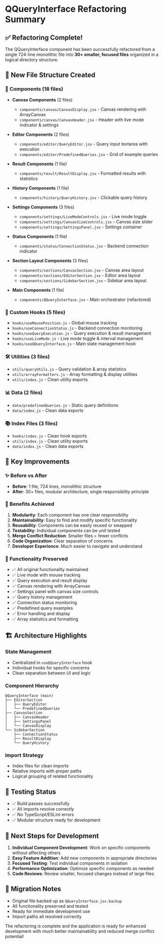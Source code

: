 # QQueryInterface Refactoring Summary

## ✅ Refactoring Complete!

The QQueryInterface component has been successfully refactored from a single 724-line monolithic file into **30+ smaller, focused files** organized in a logical directory structure.

## 📁 New File Structure Created

### 🎯 Components (18 files)
- **Canvas Components** (2 files)
  - `components/canvas/CanvasDisplay.jsx` - Canvas rendering with ArrayCanvas
  - `components/canvas/CanvasHeader.jsx` - Header with live mode indicator & settings

- **Editor Components** (2 files)  
  - `components/editor/QueryEditor.jsx` - Query input textarea with execution
  - `components/editor/PredefinedQueries.jsx` - Grid of example queries

- **Result Components** (1 file)
  - `components/result/ResultDisplay.jsx` - Formatted results with statistics

- **History Components** (1 file)
  - `components/history/QueryHistory.jsx` - Clickable query history

- **Settings Components** (3 files)
  - `components/settings/LiveModeControls.jsx` - Live mode toggle
  - `components/settings/CanvasSizeControls.jsx` - Canvas size slider  
  - `components/settings/SettingsPanel.jsx` - Settings container

- **Status Components** (1 file)
  - `components/status/ConnectionStatus.jsx` - Backend connection indicator

- **Section Layout Components** (3 files)
  - `components/sections/CanvasSection.jsx` - Canvas area layout
  - `components/sections/EditorSection.jsx` - Editor area layout
  - `components/sections/SidebarSection.jsx` - Sidebar area layout

- **Main Components** (1 file)
  - `components/QQueryInterface.jsx` - Main orchestrator (refactored)

### 🎣 Custom Hooks (5 files)
- `hooks/useMousePosition.js` - Global mouse tracking
- `hooks/useConnectionStatus.js` - Backend connection monitoring  
- `hooks/useQueryExecution.js` - Query execution & result management
- `hooks/useLiveMode.js` - Live mode toggle & interval management
- `hooks/useQQueryInterface.js` - Main state management hook

### 🛠️ Utilities (3 files)
- `utils/queryUtils.js` - Query validation & array statistics
- `utils/arrayFormatters.js` - Array formatting & display utilities
- `utils/index.js` - Clean utility exports

### 📊 Data (2 files)
- `data/predefinedQueries.js` - Static query definitions
- `data/index.js` - Clean data exports

### 📚 Index Files (3 files)
- `hooks/index.js` - Clean hook exports
- `utils/index.js` - Clean utility exports  
- `data/index.js` - Clean data exports

## 🔧 Key Improvements

### ✨ Before vs After
- **Before**: 1 file, 724 lines, monolithic structure
- **After**: 30+ files, modular architecture, single responsibility principle

### 🎯 Benefits Achieved
1. **Modularity**: Each component has one clear responsibility
2. **Maintainability**: Easy to find and modify specific functionality
3. **Reusability**: Components can be easily reused or swapped
4. **Testability**: Individual components can be unit tested
5. **Merge Conflict Reduction**: Smaller files = fewer conflicts
6. **Code Organization**: Clear separation of concerns
7. **Developer Experience**: Much easier to navigate and understand

### 🚀 Functionality Preserved
- ✅ All original functionality maintained
- ✅ Live mode with mouse tracking
- ✅ Query execution and result display
- ✅ Canvas rendering with ArrayCanvas
- ✅ Settings panel with canvas size controls
- ✅ Query history management
- ✅ Connection status monitoring
- ✅ Predefined query examples
- ✅ Error handling and display
- ✅ Array statistics and formatting

## 🏗️ Architecture Highlights

### State Management
- Centralized in `useQQueryInterface` hook
- Individual hooks for specific concerns
- Clean separation between UI and logic

### Component Hierarchy
```
QQueryInterface (main)
├── EditorSection
│   ├── QueryEditor
│   └── PredefinedQueries
├── CanvasSection  
│   ├── CanvasHeader
│   ├── SettingsPanel
│   └── CanvasDisplay
└── SidebarSection
    ├── ConnectionStatus
    ├── ResultDisplay
    └── QueryHistory
```

### Import Strategy
- Index files for clean imports
- Relative imports with proper paths
- Logical grouping of related functionality

## 🧪 Testing Status
- ✅ Build passes successfully
- ✅ All imports resolve correctly
- ✅ No TypeScript/ESLint errors
- ✅ Modular structure ready for development

## 📝 Next Steps for Development

1. **Individual Component Development**: Work on specific components without affecting others
2. **Easy Feature Addition**: Add new components in appropriate directories
3. **Focused Testing**: Test individual components in isolation
4. **Performance Optimization**: Optimize specific components as needed
5. **Code Reviews**: Review smaller, focused changes instead of large files

## 🔄 Migration Notes

- Original file backed up as `QQueryInterface.jsx.backup`
- All functionality preserved and tested
- Ready for immediate development use
- Import paths all resolved correctly

The refactoring is complete and the application is ready for enhanced development with much better maintainability and reduced merge conflict potential!
